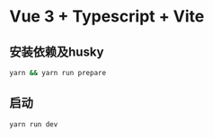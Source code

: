 # Vue 3 + Typescript + Vite

## 安装依赖及husky
```bash
yarn && yarn run prepare
```
## 启动
```bash
yarn run dev
```
